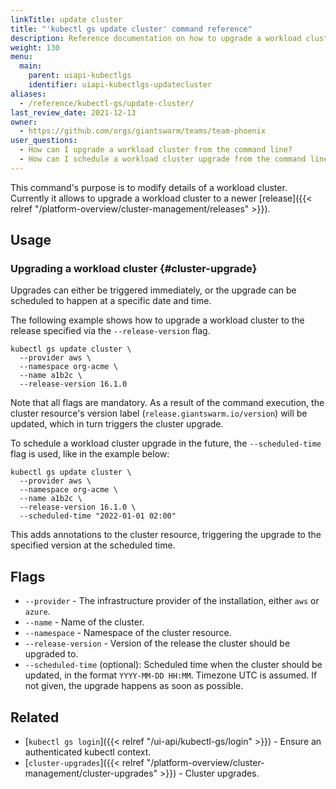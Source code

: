 ```yaml
---
linkTitle: update cluster 
title: "'kubectl gs update cluster' command reference"
description: Reference documentation on how to upgrade a workload cluster using kubectl-gs.
weight: 130
menu:
  main:
    parent: uiapi-kubectlgs
    identifier: uiapi-kubectlgs-updatecluster
aliases:
  - /reference/kubectl-gs/update-cluster/
last_review_date: 2021-12-13
owner:
  - https://github.com/orgs/giantswarm/teams/team-phoenix
user_questions:
  - How can I upgrade a workload cluster from the command line?
  - How can I schedule a workload cluster upgrade from the command line?
---
```


This command's purpose is to modify details of a workload cluster. Currently it allows to upgrade a workload cluster to a newer [release]({{< relref "/platform-overview/cluster-management/releases" >}}).

## Usage

### Upgrading a workload cluster {#cluster-upgrade}

Upgrades can either be triggered immediately, or the upgrade can be scheduled to happen at a specific date and time.

The following example shows how to upgrade a workload cluster to the release specified via the `--release-version` flag.

```nohighlight
kubectl gs update cluster \
  --provider aws \
  --namespace org-acme \
  --name a1b2c \
  --release-version 16.1.0
```

Note that all flags are mandatory. As a result of the command execution, the cluster resource's version label (`release.giantswarm.io/version`) will be updated, which in turn triggers the cluster upgrade.

To schedule a workload cluster upgrade in the future, the `--scheduled-time` flag is used, like in the example below:

```nohighlight
kubectl gs update cluster \
  --provider aws \
  --namespace org-acme \
  --name a1b2c \
  --release-version 16.1.0 \
  --scheduled-time "2022-01-01 02:00"
```

This adds annotations to the cluster resource, triggering the upgrade to the specified version at the scheduled time.

## Flags

- `--provider` - The infrastructure provider of the installation, either `aws` or `azure`.
- `--name` - Name of the cluster.
- `--namespace` - Namespace of the cluster resource.
- `--release-version` - Version of the release the cluster should be upgraded to.
- `--scheduled-time` (optional): Scheduled time when the cluster should be updated, in the format `YYYY-MM-DD HH:MM`. Timezone UTC is assumed. If not given, the upgrade happens as soon as possible.

## Related

- [`kubectl gs login`]({{< relref "/ui-api/kubectl-gs/login" >}}) - Ensure an authenticated kubectl context.
- [`cluster-upgrades`]({{< relref "/platform-overview/cluster-management/cluster-upgrades" >}}) - Cluster upgrades.
